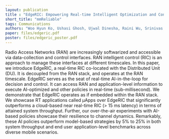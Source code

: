 ```yaml
---
layout: publication
title : "EdgeRIC: Empowering Real-time Intelligent Optimization and Control in NextG Networks"
short_title: "mmReliable"
tags: Communications
authors: "Woo Hyun Ko, Ushasi Ghosh, Ujwal Dinesha, Raini Wu, Srinivas Shakkottai, Dinesh Bharadia"
paper: files/edgeric.pdf
poster: files/edgeric_poster.pdf
---
```

Radio Access Networks (RAN) are increasingly softwarized and accessible via data-collection and control interfaces. RAN intelligent control (RIC) is an approach to manage these 
interfaces at different timescales. In this paper, we introduce EdgeRIC, a real-time RIC co-located with the Distributed Unit (DU). It is decoupled from the RAN stack, and operates 
at the RAN timescale. EdgeRIC serves as the seat of real-time AI-in-the-loop for decision and control. It can access RAN and application-level information to execute AI-optimized 
and other policies in real-time (sub-millisecond). We demonstrate that EdgeRIC operates as if embedded within the RAN stack. We showcase RT applications called μApps over EdgeRIC 
that significantly outperforms a cloud-based near real-time RIC (> 15 ms latency) in terms of attained system throughput. Further, our over-the-air experiments with AI-based policies 
showcase their resilience to channel dynamics. Remarkably, these AI policies outperform model-based strategies by 5% to 25% in both system throughput and end user application-level 
benchmarks across diverse mobile scenarios.
